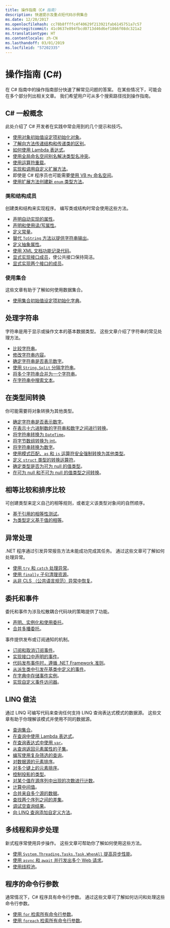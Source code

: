 ```yaml
---
title: 操作指南（C# 指南）
description: 快速提示及重点短代码示例集合
ms.date: 12/20/2017
ms.openlocfilehash: cc78b8ffffc4f40629f213921fab6145751a7c57
ms.sourcegitcommit: 41c0637e894fbcd0713d46d6ef1866f08dc321a2
ms.translationtype: HT
ms.contentlocale: zh-CN
ms.lasthandoff: 03/01/2019
ms.locfileid: "57202335"
---
```

# <a name="how-to-c"></a>操作指南 (C#)

在 C# 指南中的操作指南部分快速了解常见问题的答案。 在某些情况下，可能会在多个部分列出相关文章。 我们希望用户可从多个搜索路径找到操作指南。 

## <a name="general-c-concepts"></a>C# 一般概念

此处介绍了 C# 开发者在实践中常会用到的几个提示和技巧。

- [使用对象初始值设定项初始化对象](../programming-guide/classes-and-structs/how-to-initialize-objects-by-using-an-object-initializer.md)。
- [了解向方法传递结构和传递类的区别](../programming-guide/classes-and-structs/how-to-know-the-difference-passing-a-struct-and-passing-a-class-to-a-method.md)。
- [如何使用 Lambda 表达式](../programming-guide/statements-expressions-operators/how-to-use-lambda-expressions-outside-linq.md)。
- [使用全局命名空间别名解决类型名冲突](../programming-guide/namespaces/how-to-use-the-global-namespace-alias.md)。
- [使用运算符重载](../language-reference/keywords/operator.md)。
- [实现和调用自定义扩展方法](../programming-guide/classes-and-structs/how-to-implement-and-call-a-custom-extension-method.md)。
- 即使是 C# 程序员也可能需要[使用 VB `My` 命名空间](../programming-guide/namespaces/how-to-use-the-my-namespace.md)。
- [使用扩展方法创建新 `enum` 类型方法](../programming-guide/classes-and-structs/how-to-create-a-new-method-for-an-enumeration.md)。

### <a name="class-and-struct-members"></a>类和结构成员

创建类和结构来实现程序。 编写类或结构时常会使用这些方法。

- [声明自动实现的属性](../programming-guide/classes-and-structs/how-to-implement-a-lightweight-class-with-auto-implemented-properties.md)。
- [声明和使用读/写属性](../programming-guide/classes-and-structs/how-to-declare-and-use-read-write-properties.md)。
- [定义常量](../programming-guide/classes-and-structs/how-to-define-constants.md)。
- [替代 `ToString` 方法以提供字符串输出](../programming-guide/classes-and-structs/how-to-override-the-tostring-method.md)。
- [定义抽象属性](../programming-guide/classes-and-structs/how-to-define-abstract-properties.md)。
- [使用 XML 文档功能记录代码](../programming-guide/xmldoc/how-to-use-the-xml-documentation-features.md)。
- [显式实现接口成员](../programming-guide/interfaces/how-to-explicitly-implement-interface-members.md)，使公共接口保持简洁。
- [显式实现两个接口的成员](../programming-guide/interfaces/how-to-explicitly-implement-members-of-two-interfaces.md)。

### <a name="working-with-collections"></a>使用集合

这些文章有助于了解如何使用数据集合。

- [使用集合初始值设定项初始化字典](../programming-guide/classes-and-structs/how-to-initialize-a-dictionary-with-a-collection-initializer.md)。

## <a name="working-with-strings"></a>处理字符串

字符串是用于显示或操作文本的基本数据类型。 这些文章介绍了字符串的常见处理方法。

- [比较字符串](compare-strings.md)。
- [修改字符串内容](modify-string-contents.md)。
- [确定字符串是否表示数字](../programming-guide/strings/how-to-determine-whether-a-string-represents-a-numeric-value.md)。
- [使用 `String.Split` 分隔字符串](parse-strings-using-split.md)。
- [将多个字符串合并为一个字符串](concatenate-multiple-strings.md)。
- [在字符串中搜索文本](search-strings.md)。

## <a name="convert-between-types"></a>在类型间转换

你可能需要将对象转换为其他类型。

- [确定字符串是否表示数字](../programming-guide/strings/how-to-determine-whether-a-string-represents-a-numeric-value.md)。
- [在表示十六进制数的字符串和数字之间进行转换](../programming-guide/types/how-to-convert-between-hexadecimal-strings-and-numeric-types.md)。
- [将字符串转换为 `DateTime`](../../standard/base-types/parsing-datetime.md)。
- [将字节数组转换为 int](../programming-guide/types/how-to-convert-a-byte-array-to-an-int.md)。
- [将字符串转换为数字](../programming-guide/types/how-to-convert-a-string-to-a-number.md)。
- [使用模式匹配、`as` 和 `is` 运算符安全强制转换为其他类型](../how-to/safely-cast-using-pattern-matching-is-and-as-operators.md)。
- [定义 `struct` 类型的转换运算符](../programming-guide/statements-expressions-operators/how-to-implement-user-defined-conversions-between-structs.md)。
- [确定类型是否为可为 null 的值类型](../programming-guide/nullable-types/how-to-identify-a-nullable-type.md)。
- [在可为 null 和不可为 null 的值类型之间转换](../programming-guide/nullable-types/using-nullable-types.md#conversion-from-a-nullable-type-to-an-underlying-type)。

## <a name="equality-and-ordering-comparisons"></a>相等比较和排序比较

可创建类型来定义自己的相等规则，或者定义该类型对象间的自然顺序。

- [基于引用的相等性测试](../programming-guide/statements-expressions-operators/how-to-test-for-reference-equality-identity.md)。
- [为类型定义基于值的相等](../programming-guide/statements-expressions-operators/how-to-define-value-equality-for-a-type.md)。

## <a name="exception-handling"></a>异常处理

.NET 程序通过引发异常报告方法未能成功完成其任务。 通过这些文章可了解如何处理异常。

- [使用 `try` 和 `catch` 处理异常](../programming-guide/exceptions/how-to-handle-an-exception-using-try-catch.md)。
- [使用 `finally` 子句清理资源](../programming-guide/exceptions/how-to-execute-cleanup-code-using-finally.md)。
- [从非 CLS （公共语言规范）异常中恢复](../programming-guide/exceptions/how-to-catch-a-non-cls-exception.md)。

## <a name="delegates-and-events"></a>委托和事件

委托和事件为涉及松散耦合代码块的策略提供了功能。

- [声明、实例化和使用委托](../programming-guide/delegates/how-to-declare-instantiate-and-use-a-delegate.md)。
- [合并多播委托](../programming-guide/delegates/how-to-combine-delegates-multicast-delegates.md)。

事件提供发布或订阅通知的机制。

- [订阅和取消订阅事件](../programming-guide/events/how-to-subscribe-to-and-unsubscribe-from-events.md)。
- [实现接口中声明的事件](../programming-guide/events/how-to-implement-interface-events.md)。
- [代码发布事件时，遵循 .NET Framework 准则](../programming-guide/events/how-to-publish-events-that-conform-to-net-framework-guidelines.md)。
- [从派生类中引发在基类中定义的事件](../programming-guide/events/how-to-raise-base-class-events-in-derived-classes.md)。
- [在字典中存储事件实例](../programming-guide/events/how-to-use-a-dictionary-to-store-event-instances.md)。
- [实现自定义事件访问器](../programming-guide/events/how-to-implement-custom-event-accessors.md)。

## <a name="linq-practices"></a>LINQ 做法

通过 LINQ 可编写代码来查询任何支持 LINQ 查询表达式模式的数据源。 这些文章有助于你理解该模式并使用不同的数据源。

- [查询集合](../programming-guide/concepts/linq/how-to-query-an-arraylist-with-linq.md)。
- [在查询中使用 Lambda 表达式](../programming-guide/statements-expressions-operators/how-to-use-lambda-expressions-in-a-query.md)。
- [在查询表达式中使用 `var`](../programming-guide/classes-and-structs/how-to-use-implicitly-typed-local-variables-and-arrays-in-a-query-expression.md)。
- [从查询返回元素属性的子集](../programming-guide/classes-and-structs/how-to-return-subsets-of-element-properties-in-a-query.md)。
- [编写使用复杂筛选的查询](../programming-guide/concepts/linq/how-to-write-queries-with-complex-filtering.md)。
- [对数据源的元素排序](../programming-guide/concepts/linq/how-to-sort-elements.md)。
- [对多个键上的元素排序](../programming-guide/concepts/linq/how-to-sort-elements-on-multiple-keys.md)。
- [控制投影的类型](../programming-guide/concepts/linq/how-to-control-the-type-of-a-projection.md)。
- [对某个值在源序列中出现的次数进行计数](../programming-guide/concepts/linq/how-to-count-occurrences-of-a-word-in-a-string-linq.md)。
- [计算中间值](../programming-guide/concepts/linq/how-to-calculate-intermediate-values.md)。
- [合并来自多个源的数据](../programming-guide/concepts/linq/how-to-populate-object-collections-from-multiple-sources-linq.md)。
- [查找两个序列之间的差集](../programming-guide/concepts/linq/how-to-find-the-set-difference-between-two-lists-linq.md)。
- [调试空查询结果](../programming-guide/concepts/linq/how-to-debug-empty-query-results-sets.md)。
- [向 LINQ 查询添加自定义方法](../programming-guide/concepts/linq/how-to-add-custom-methods-for-linq-queries.md)。

## <a name="multiple-threads-and-async-processing"></a>多线程和异步处理

新式程序常使用异步操作。 这些文章可帮助你了解如何使用这些方法。

- [使用 `System.Threading.Tasks.Task.WhenAll` 提高异步性能](../programming-guide/concepts/async/how-to-extend-the-async-walkthrough-by-using-task-whenall.md)。
- [使用 `async` 和 `await` 并行发出多个 Web 请求](../programming-guide/concepts/async/how-to-make-multiple-web-requests-in-parallel-by-using-async-and-await.md)。
- [使用线程池](../../standard/threading/the-managed-thread-pool.md#using-the-thread-pool)。

## <a name="command-line-args-to-your-program"></a>程序的命令行参数

通常情况下，C# 程序具有命令行参数。 通过这些文章可了解如何访问和处理这些命令行参数。

- [使用 `for` 检索所有命令行参数](../programming-guide/main-and-command-args/how-to-display-command-line-arguments.md)。
- [使用 `foreach` 检索所有命令行参数](../programming-guide/main-and-command-args/how-to-access-command-line-arguments-using-foreach.md)。

